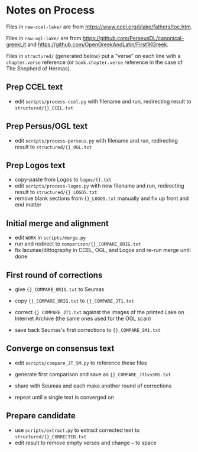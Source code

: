 # Notes on Process

Files in `raw-ccel-lake/` are from <https://www.ccel.org/l/lake/fathers/toc.htm>.

Files in `raw-ogl-lake/` are from <https://github.com/PerseusDL/canonical-greekLit> and <https://github.com/OpenGreekAndLatin/First1KGreek>.

Files in `structured/` (generated below) put a "verse" on each line with a `chapter.verse` reference (or `book.chapter.verse` reference in the case of The Shepherd of Hermas).

## Prep CCEL text

* edit `scripts/process-ccel.py` with filename and run, redirecting result to `structured/{}_CCEL.txt`

## Prep Persus/OGL text

* edit `scripts/process-perseus.py` with filename and run, redirecting result to `structured/{}_OGL.txt`

## Prep Logos text

* copy-paste from Logos to `logos/{}.txt`
* edit `scripts/process-logos.py` with new filename and run, redirecting result to `structured/{}_LOGOS.txt`
* remove blank sections from `{}_LOGOS.txt` manually and fix up front and end matter

## Initial merge and alignment

* edit `WORK` in `scripts/merge.py`
* run and redirect to `comparison/{}_COMPARE_ORIG.txt`
* fix lacunae/dittography in CCEL, OGL, and Logos and re-run merge until done

## First round of corrections

* give `{}_COMPARE_ORIG.txt` to Seumas
* copy `{}_COMPARE_ORIG.txt` to `{}_COMPARE_JT1.txt`
* correct `{}_COMPARE_JT1.txt` against the images of the printed Lake on Internet Archive (the same ones used for the OGL scan)

* save back Seumas's first corrections to `{}_COMPARE_SM1.txt`

## Converge on consensus text

* edit `scripts/compare_JT_SM.py` to reference these files
* generate first comparison and save as `{}_COMPARE_JT1vsSM1.txt`
* share with Seumas and each make another round of corrections

* repeat until a single text is converged on

## Prepare candidate

* use `scripts/extract.py` to extract corrected text to
  `structured/{}_CORRECTED.txt`
* edit result to remove empty verses and change `~` to space
